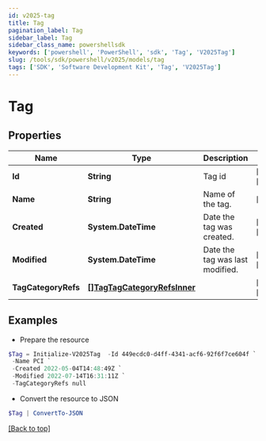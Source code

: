 ```yaml
---
id: v2025-tag
title: Tag
pagination_label: Tag
sidebar_label: Tag
sidebar_class_name: powershellsdk
keywords: ['powershell', 'PowerShell', 'sdk', 'Tag', 'V2025Tag'] 
slug: /tools/sdk/powershell/v2025/models/tag
tags: ['SDK', 'Software Development Kit', 'Tag', 'V2025Tag']
---
```



# Tag

## Properties

Name | Type | Description | Notes
------------ | ------------- | ------------- | -------------
**Id** | **String** | Tag id | [required][readonly] 
**Name** | **String** | Name of the tag. | [required]
**Created** | **System.DateTime** | Date the tag was created. | [required][readonly] 
**Modified** | **System.DateTime** | Date the tag was last modified. | [required][readonly] 
**TagCategoryRefs** | [**[]TagTagCategoryRefsInner**](tag-tag-category-refs-inner) |  | [required][readonly] 

## Examples

- Prepare the resource
```powershell
$Tag = Initialize-V2025Tag  -Id 449ecdc0-d4ff-4341-acf6-92f6f7ce604f `
 -Name PCI `
 -Created 2022-05-04T14:48:49Z `
 -Modified 2022-07-14T16:31:11Z `
 -TagCategoryRefs null
```

- Convert the resource to JSON
```powershell
$Tag | ConvertTo-JSON
```


[[Back to top]](#) 

